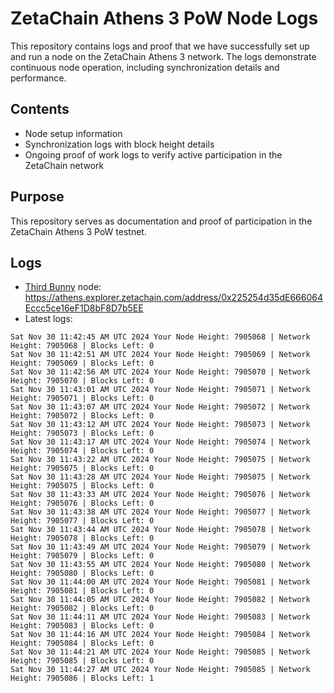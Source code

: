 # ZetaChain Athens 3 PoW Node Logs
This repository contains logs and proof that we have successfully set up and run a node on the ZetaChain Athens 3 network. The logs demonstrate continuous node operation, including synchronization details and performance.

## Contents
- Node setup information
- Synchronization logs with block height details
- Ongoing proof of work logs to verify active participation in the ZetaChain network

## Purpose
This repository serves as documentation and proof of participation in the ZetaChain Athens 3 PoW testnet.

## Logs

- [Third Bunny](https://thirdbunny.xyz/) node: https://athens.explorer.zetachain.com/address/0x225254d35dE666064Eccc5ce16eF1D8bF8D7b5EE
- Latest logs:
```
Sat Nov 30 11:42:45 AM UTC 2024 Your Node Height: 7905068 | Network Height: 7905068 | Blocks Left: 0
Sat Nov 30 11:42:51 AM UTC 2024 Your Node Height: 7905069 | Network Height: 7905069 | Blocks Left: 0
Sat Nov 30 11:42:56 AM UTC 2024 Your Node Height: 7905070 | Network Height: 7905070 | Blocks Left: 0
Sat Nov 30 11:43:01 AM UTC 2024 Your Node Height: 7905071 | Network Height: 7905071 | Blocks Left: 0
Sat Nov 30 11:43:07 AM UTC 2024 Your Node Height: 7905072 | Network Height: 7905072 | Blocks Left: 0
Sat Nov 30 11:43:12 AM UTC 2024 Your Node Height: 7905073 | Network Height: 7905073 | Blocks Left: 0
Sat Nov 30 11:43:17 AM UTC 2024 Your Node Height: 7905074 | Network Height: 7905074 | Blocks Left: 0
Sat Nov 30 11:43:22 AM UTC 2024 Your Node Height: 7905075 | Network Height: 7905075 | Blocks Left: 0
Sat Nov 30 11:43:28 AM UTC 2024 Your Node Height: 7905075 | Network Height: 7905075 | Blocks Left: 0
Sat Nov 30 11:43:33 AM UTC 2024 Your Node Height: 7905076 | Network Height: 7905076 | Blocks Left: 0
Sat Nov 30 11:43:38 AM UTC 2024 Your Node Height: 7905077 | Network Height: 7905077 | Blocks Left: 0
Sat Nov 30 11:43:44 AM UTC 2024 Your Node Height: 7905078 | Network Height: 7905078 | Blocks Left: 0
Sat Nov 30 11:43:49 AM UTC 2024 Your Node Height: 7905079 | Network Height: 7905079 | Blocks Left: 0
Sat Nov 30 11:43:55 AM UTC 2024 Your Node Height: 7905080 | Network Height: 7905080 | Blocks Left: 0
Sat Nov 30 11:44:00 AM UTC 2024 Your Node Height: 7905081 | Network Height: 7905081 | Blocks Left: 0
Sat Nov 30 11:44:05 AM UTC 2024 Your Node Height: 7905082 | Network Height: 7905082 | Blocks Left: 0
Sat Nov 30 11:44:11 AM UTC 2024 Your Node Height: 7905083 | Network Height: 7905083 | Blocks Left: 0
Sat Nov 30 11:44:16 AM UTC 2024 Your Node Height: 7905084 | Network Height: 7905084 | Blocks Left: 0
Sat Nov 30 11:44:21 AM UTC 2024 Your Node Height: 7905085 | Network Height: 7905085 | Blocks Left: 0
Sat Nov 30 11:44:27 AM UTC 2024 Your Node Height: 7905085 | Network Height: 7905086 | Blocks Left: 1
```
